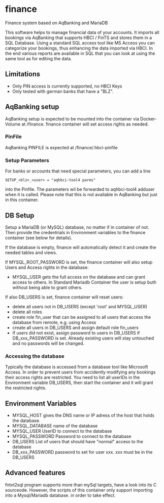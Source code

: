 # finance
Finance system based on AqBanking and MariaDB

This software helps to manage financial data of your accounts. It imports all bookings via AqBanking 
that supports HBCI / FinTS and stores them in a SQL Database. Using a standard SQL access tool like MS Access
you can categorize your bookings, thus enhancing the data imported via HBCI.
In the end various reports are available in SQL that you can look at using the same tool as for editing
the data.

## Limitations
* Only PIN access is currently supported, no HBCI Keys
* Only tested with german banks that have a "BLZ". 

## AqBanking setup
AqBanking setup is expected to be mounted into the container via Docker-Volume at /finance. finance container
will set access rights as needed.
### PinFile
AqBanking PINFILE is expected at /finance/.hbci-pinfile
### Setup Parameters
For banks or accounts that need special parameters, you can add a line 
```
SETUP_<blz>_<user> = "aqhbci-tool4 parms"
```
into the Pinfile. The parameters wil be forwarded to aqhbci-tool4 adduser when it is called.
Please note that this is not available in AqBanking but just in this container.  
 

## DB Setup
Setup a MariaDB (or MySQL) database, no matter if in container of not. 
Then provide the credentrials in Environment variables to the finance container (see below for details).

If the database is empty, finance will automatically detect it and create the needed tables and views.

If MYSQL_ROOT_PASSWORD is set, the finance container will also setup Users and Access rights in the database:
* MYSQL_USER gets the full access on the database and can grant access to others.
  In Standard Mariadb Container the user is setup buth without being able to grant others.
  
If also DB_USERS is set, finance container will reset users:
* delete all users not in DB_USERS (except 'root' and MYSQL_USER)
* delete all roles
* create role fin_user that can be assigned to all users that access the database
  from remote, e.g. using Access
* create all users in DB_USERS and assign default role fin_users
* If users did not exist, assign password to users in DB_USERS if DB_xxx_PASSWORD is set. Already existing users 
  will stay untouched and no passwords will be changed.

### Accessing the database
Typically the database is accessed from a database tool like Microsoft Access. In order to prevent users
from accidently modifying any bookings their access rights are restricted. You need to list all userIDs in 
the Environment variable DB_USERS, then start the container and it will grant the restricted rights.

## Environment Variables
* MYSQL_HOST gives the DNS name or IP adress of the host that holds the database.
* MYSQL_DATABASE name of the database
* MYSQL_USER UserID to connect to the database
* MYSQL_PASSWORD Password to connect to the database
* DB_USERS List of users that should have "normal" access to the database
* DB_xxx_PASSWORD password to set for user xxx. xxx must be in the DB_USERS

## Advanced features
fntxt2sql program supports more than mySql targets, have a look into its C sourceode. However, the scripts of this
container only support importing into a Mysql/Mariadb database.
  in order to take effect.